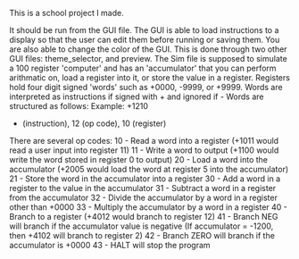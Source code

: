 This is a school project I made.

It should be run from the GUI file.
The GUI is able to load instructions to a display so that the user can edit them before running or saving them.
You are also able to change the color of the GUI. This is done through two other GUI files: theme_selector, and preview.
The Sim file is supposed to simulate a 100 register 'computer' and has an 'accumulator' that you can perform arithmatic on, load a register into it, or store the value in a register.
Registers hold four digit signed 'words' such as +0000, -9999, or +9999.
Words are interpreted as instructions if signed with + and ignored if -
Words are structured as follows:
Example: +1210
+ (instruction), 12 (op code), 10 (register)

There are several op codes:
10 - Read a word into a register (+1011 would read a user input into register 11)
11 - Write a word to output (+1100 would write the word stored in register 0 to output)
20 - Load a word into the accumulator (+2005 would load the word at register 5 into the accumulator)
21 - Store the word in the accumulator into a register
30 - Add a word in a register to the value in the accumulator
31 - Subtract a word in a register from the accumulator
32 - Divide the accumulator by a word in a register other than +0000
33 - Multiply the accumulator by a word in a register
40 - Branch to a register (+4012 would branch to register 12)
41 - Branch NEG will branch if the accumulator value is negative (If accumulator = -1200, then +4102 will branch to register 2)
42 - Branch ZERO will branch if the accumulator is +0000
43 - HALT will stop the program
